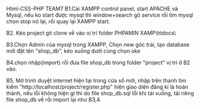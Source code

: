 Html-CSS-PHP
TEAM7
B1.Cài XAMPP control panel, start APACHE và Mysql, nếu ko start được mysql thì window+search gõ service rồi tìm mysql chọn stop nó lại, rồi quay lại XAMPP start.

B2. Kéo project git clone về vào vị trí folder PHPAMIN XAMP\htdocs\


B3.Chọn Admin của mysql trong XAMPP, Chọn new góc trái, tạo database mới đặt tên "shop_db", kéo xuống dưới cùng chọn oke

B4.chọn nhập(import) rồi đưa file shop_db trong folder "project" vị trí ở B2 vào.

B5. Mở trình duyệt internet hiện tại trong cửa sổ mới, nhập trên thanh tìm kiếm "http://localhost/project/register.php" hiện giao diện đăng kí là hoàn thành, nếu lỗi không hiện gì thì do file shop_db.sql lỗi khi tải xuống, tải riêng file shop_db về rồi import lại như B3,4.
